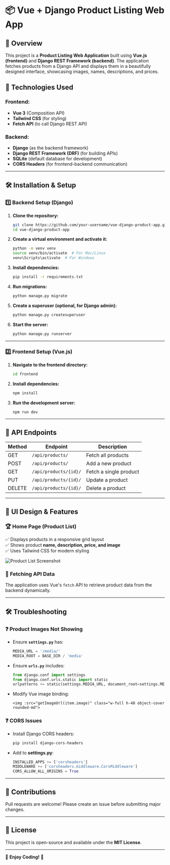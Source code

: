 # 📦 Vue + Django Product Listing Web App

## 📌 Overview
This project is a **Product Listing Web Application** built using **Vue.js (frontend)** and **Django REST Framework (backend)**. The application fetches products from a Django API and displays them in a beautifully designed interface, showcasing images, names, descriptions, and prices.

## 🚀 Technologies Used

### Frontend:
- **Vue 3** (Composition API)
- **Tailwind CSS** (for styling)
- **Fetch API** (to call Django REST API)

### Backend:
- **Django** (as the backend framework)
- **Django REST Framework (DRF)** (for building APIs)
- **SQLite** (default database for development)
- **CORS Headers** (for frontend-backend communication)

---

## 🛠️ Installation & Setup

### 1️⃣ Backend Setup (Django)

1. **Clone the repository:**
   ```bash
   git clone https://github.com/your-username/vue-django-product-app.git
   cd vue-django-product-app
   ```
2. **Create a virtual environment and activate it:**
   ```bash
   python -m venv venv
   source venv/bin/activate  # For Mac/Linux
   venv\Scripts\activate  # For Windows
   ```
3. **Install dependencies:**
   ```bash
   pip install -r requirements.txt
   ```
4. **Run migrations:**
   ```bash
   python manage.py migrate
   ```
5. **Create a superuser (optional, for Django admin):**
   ```bash
   python manage.py createsuperuser
   ```
6. **Start the server:**
   ```bash
   python manage.py runserver
   ```

---

### 2️⃣ Frontend Setup (Vue.js)

1. **Navigate to the frontend directory:**
   ```bash
   cd frontend
   ```
2. **Install dependencies:**
   ```bash
   npm install
   ```
3. **Run the development server:**
   ```bash
   npm run dev
   ```

---

## 📡 API Endpoints
| Method | Endpoint | Description |
|--------|---------|-------------|
| GET | `/api/products/` | Fetch all products |
| POST | `/api/products/` | Add a new product |
| GET | `/api/products/{id}/` | Fetch a single product |
| PUT | `/api/products/{id}/` | Update a product |
| DELETE | `/api/products/{id}/` | Delete a product |

---

## 🎨 UI Design & Features

### 🏆 **Home Page (Product List)**
✅ Displays products in a responsive grid layout  
✅ Shows product **name, description, price, and image**  
✅ Uses Tailwind CSS for modern styling  

![Product List Screenshot](screenshots/product-list.png)

### 🔎 **Fetching API Data**
The application uses Vue's `fetch` API to retrieve product data from the backend dynamically.

---

## 🛠️ Troubleshooting

### ❓ Product Images Not Showing
- Ensure **`settings.py`** has:
  ```python
  MEDIA_URL = '/media/'
  MEDIA_ROOT = BASE_DIR / 'media'
  ```
- Ensure **`urls.py`** includes:
  ```python
  from django.conf import settings
  from django.conf.urls.static import static
  urlpatterns += static(settings.MEDIA_URL, document_root=settings.MEDIA_ROOT)
  ```
- Modify Vue image binding:
  ```vue
  <img :src="getImageUrl(item.image)" class="w-full h-40 object-cover rounded-md">
  ```

### ❓ CORS Issues
- Install Django CORS headers:
  ```bash
  pip install django-cors-headers
  ```
- Add to **settings.py**:
  ```python
  INSTALLED_APPS += ['corsheaders']
  MIDDLEWARE += ['corsheaders.middleware.CorsMiddleware']
  CORS_ALLOW_ALL_ORIGINS = True
  ```

---

## 👏 Contributions
Pull requests are welcome! Please create an issue before submitting major changes.

---

## 📜 License
This project is open-source and available under the **MIT License**.

---

🚀 **Enjoy Coding!** 🎉

